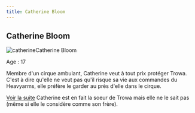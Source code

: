 ```yaml
---
title: Catherine Bloom
---
```


Catherine Bloom
---------------

![catherine](/images/stories/saga/gundamwing/persos/catherine.jpg)Catherine Bloom  
  
Age : 17  
  
Membre d'un cirque ambulant, Catherine veut à tout prix protéger Trowa. C'est à dire qu'elle ne veut pas qu'il risque sa vie aux commandes du Heavyarms, elle préfère le garder au près d'elle dans le cirque.


[Voir la suite](javascript:spoiler();)
Catherine est en fait la soeur de Trowa mais elle ne le sait pas (même si elle le considère comme son frère).


